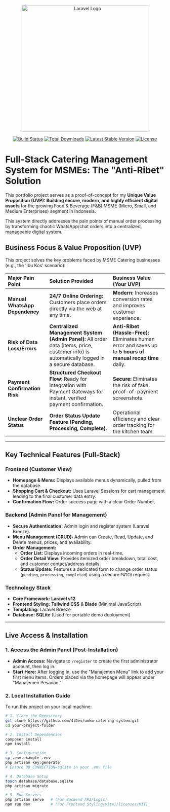 <p align="center"><a href="https://laravel.com" target="_blank"><img src="https://raw.githubusercontent.com/laravel/art/master/logo-lockup/5%20SVG/2%20CMYK/1%20Full%20Color/laravel-logolockup-cmyk-red.svg" width="400" alt="Laravel Logo"></a></p>

<p align="center">
<a href="https://github.com/laravel/framework/actions"><img src="https://github.com/laravel/framework/workflows/tests/badge.svg" alt="Build Status"></a>
<a href="https://packagist.org/packages/laravel/framework"><img src="https://img.shields.io/packagist/dt/laravel/framework" alt="Total Downloads"></a>
<a href="https://packagist.org/packages/laravel/framework"><img src="https://img.shields.io/packagist/v/laravel/framework" alt="Latest Stable Version"></a>
<a href="https://packagist.org/packages/laravel/framework"><img src="https://img.shields.io/packagist/l/laravel/framework" alt="License"></a>
</p>

# Full-Stack Catering Management System for MSMEs: The "Anti-Ribet" Solution



This portfolio project serves as a proof-of-concept for my **Unique Value Proposition (UVP): Building secure, modern, and highly efficient digital assets** for the growing Food & Beverage (F&B) MSME (Micro, Small, and Medium Enterprises) segment in Indonesia.

This system directly addresses the pain points of manual order processing by transforming chaotic WhatsApp/chat orders into a centralized, manageable digital system.

## Business Focus & Value Proposition (UVP)

This project solves the key problems faced by MSME Catering businesses (e.g., the 'Ibu Kos' scenario):

| Major Pain Point | Solution Provided | Business Value (Your UVP) |
| :--- | :--- | :--- |
| **Manual WhatsApp Dependency** | **24/7 Online Ordering:** Customers place orders directly via the web at any time. | **Modern:** Increases conversion rates and improves customer experience. |
| **Risk of Data Loss/Errors** | **Centralized Management System (Admin Panel):** All order data (items, price, customer info) is automatically logged in a secure database. | **Anti-Ribet (Hassle-Free):** Eliminates human error and saves up to **5 hours of manual recap time** daily. |
| **Payment Confirmation Risk** | **Structured Checkout Flow:** Ready for integration with Payment Gateways for instant, verified payment confirmation. | **Secure:** Eliminates the risk of fake proof-of-payment screenshots. |
| **Unclear Order Status** | **Order Status Update Feature (Pending, Processing, Complete).** | Operational efficiency and clear order tracking for the kitchen team. |

---

## Key Technical Features (Full-Stack)

### **Frontend (Customer View)**
* **Homepage & Menu:** Displays available menus dynamically, pulled from the database.
* **Shopping Cart & Checkout:** Uses Laravel Sessions for cart management leading to the final customer data entry.
* **Confirmation Flow:** Order success page with a clear Order Number.

### **Backend (Admin Panel for Management)**
* **Secure Authentication:** Admin login and register system (Laravel Breeze).
* **Menu Management (CRUD):** Admin can Create, Read, Update, and Delete menus, prices, and availability.
* **Order Management:**
    * **Order List:** Displays incoming orders in real-time.
    * **Order Detail View:** Provides itemized order breakdown, total cost, and customer contact/address details.
    * **Status Update:** Features a dedicated form to change order status (`pending`, `processing`, `completed`) using a secure `PATCH` request.

### **Technology Stack**
* **Core Framework:** **Laravel v12**
* **Frontend Styling:** **Tailwind CSS** & **Blade** (Minimal JavaScript)
* **Templating:** Laravel Breeze
* **Database:** **SQLite** (Used for portable demo deployment)

---

## Live Access & Installation

### 1. Access the Admin Panel (Post-Installation)

* **Admin Access:** Navigate to `/register` to create the first administrator account, then log in.
* **Start Here:** After logging in, use the "Manajemen Menu" link to add your first menu items. Orders placed via the homepage will appear under "Manajemen Pesanan."

### 2. Local Installation Guide

To run this project on your local machine:

```bash
# 1. Clone the Repository
git clone https://github.com/4lDev/umkm-catering-system.git
cd your-project-folder

# 2. Install Dependencies
composer install
npm install

# 3. Configuration
cp .env.example .env
php artisan key:generate
# Ensure DB_CONNECTION=sqlite in your .env file

# 4. Database Setup
touch database/database.sqlite
php artisan migrate

# 5. Run Servers
php artisan serve   # (For Backend API/Logic)
npm run dev         # (For Frontend Styling/Vite)/licenses/MIT).
